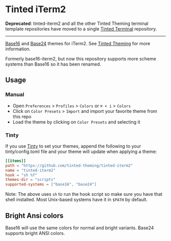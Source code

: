 # Tinted iTerm2

**Deprecated**: tinted-iterm2 and all the other Tinted Theming
terminal template repositories have moved to a single [Tinted
Terminal](https://github.com/tinted-theming/tinted-terminal) repository.

---

[Base16] and [Base24] themes for iTerm2. See [Tinted Theming] for more
information.  

Formerly base16-iterm2, but now this repository supports more scheme
systems than Base16 so it has been renamed.

## Usage

### Manual

- Open `Preferences` > `Profiles` > `Colors` or `⌘ + i` > `Colors`
- Click on `Color Presets` > `Import` and import your favorite theme
  from this repo
- Load the theme by clicking on `Color Presets` and selecting it

### Tinty

If you use [Tinty] to set your themes, append the following to your
tinty/config.toml file and your theme will update when applying a theme:

```toml
[[items]]
path = "https://github.com/tinted-theming/tinted-iterm2"
name = "tinted-iterm2"
hook = "sh %f"
themes-dir = "scripts"
supported-systems = ["base16", "base24"]
```

Note: The above uses `sh` to run the hook script so make sure you have
that shell installed. Most Unix-based systems have it in `$PATH` by
default.

## Bright Ansi colors

Base16 will use the same colors for normal and bright variants. Base24
supports bright ANSI colors.

[Base16]: https://github.com/tinted-theming/home/blob/main/styling.md
[Base24]: https://github.com/tinted-theming/base24/blob/main/styling.md
[Tinted Theming]: https://github.com/tinted-theming/home
[tinted-shell]: https://github.com/tinted-theming/tinted-shell
[Tinty]: https://github.com/tinted-theming/tinty

